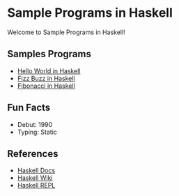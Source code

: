 # Sample Programs in Haskell

Welcome to Sample Programs in Haskell!

## Samples Programs

- [Hello World in Haskell](https://therenegadecoder.com/code/hello-world-in-haskell/)
- [Fizz Buzz in Haskell](https://github.com/TheRenegadeCoder/sample-programs/issues/349)
- [Fibonacci in Haskell](https://github.com/TheRenegadeCoder/sample-programs/issues/543)

## Fun Facts

- Debut: 1990
- Typing: Static

## References

- [Haskell Docs](https://www.haskell.org/)
- [Haskell Wiki](https://en.wikipedia.org/wiki/Haskell_(programming_language))
- [Haskell REPL](https://repl.it/languages/haskell)
